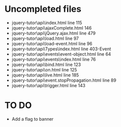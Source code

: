 # Uncompleted files
- jquery-tutor\api\index.html line 115
- jquery-tutor\api\ajaxComplete.html 146
- jquery-tutor\api\jQuery.ajax.html line 479
- jquery-tutor\api\load.html line 97
- jquery-tutor\api\load-event.html line 96
- jquery-tutor\api\Types\index.html line 403-Event
- jquery-tutor\api\events\event-object.html line 64
- jquery-tutor\api\events\index.html line 76
- jquery-tutor\api\bind.html line 123
- jquery-tutor\api\on.html line 125
- jquery-tutor\api\live.html line 185
- jquery-tutor\api\event.stopPropagation.html line 89
- jquery-tutor\api\trigger.html line 143

# TO DO
- Add a flag to banner